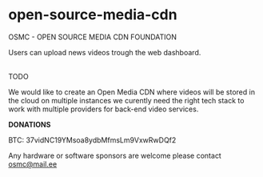 # open-source-media-cdn
 OSMC - OPEN SOURCE MEDIA CDN FOUNDATION
 
 Users can upload news videos trough the web dashboard.
 
 <br>TODO</b>
 
 We would like to create an Open Media CDN where videos will be stored in the cloud on multiple instances we curently need the right tech stack to work with multiple providers for back-end video services.
 
 
 <b>DONATIONS</B>
 
 BTC: 37vidNC19YMsoa8ydbMfmsLm9VxwRwDQf2
 
 Any hardware or software sponsors are welcome please contact osmc@mail.ee
